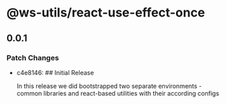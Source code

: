# @ws-utils/react-use-effect-once

## 0.0.1

### Patch Changes

- c4e8146: ## Initial Release

  In this release we did bootstrapped two separate environments - common libraries and react-based utilities with their according configs
